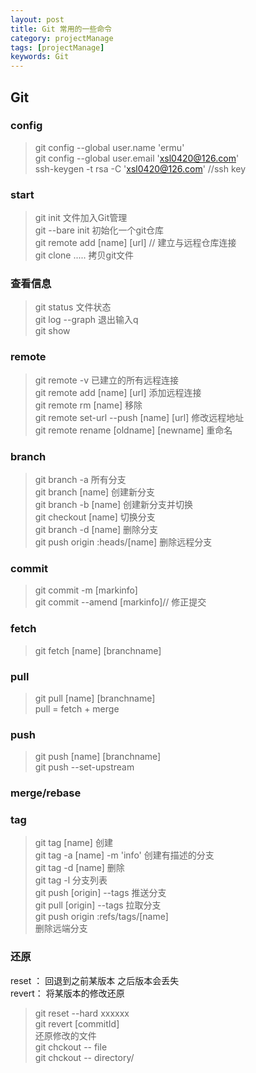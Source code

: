 ```yaml
---
layout: post
title: Git 常用的一些命令
category: projectManage
tags: [projectManage]
keywords: Git
---
```


## Git 
### config
 > git config --global user.name 'ermu' <br>
 > git config --global user.email 'xsl0420@126.com' <br>
 > ssh-keygen -t rsa -C 'xsl0420@126.com'  //ssh key 
 
### start
> git init 文件加入Git管理<br>
> git --bare init 初始化一个git仓库<br>
> git remote add [name] [url] // 建立与远程仓库连接 <br>
> git clone ..... 拷贝git文件<br>
 
### 查看信息
> git status  文件状态 <br>
> git log --graph 退出输入q <br>
> git show 

### remote 
> git remote -v  已建立的所有远程连接 <br>
> git remote add [name] [url]  添加远程连接 <br>
> git remote rm [name] 移除 <br>
> git remote set-url --push [name] [url] 修改远程地址 <br>
> git remote rename [oldname] [newname] 重命名 <br>

### branch 
> git branch -a 所有分支 <br>
> git branch [name] 创建新分支 <br>
> git branch -b [name] 创建新分支并切换 <br>
> git checkout [name] 切换分支 <br>
> git branch -d [name] 删除分支 <br>
> git push origin :heads/[name] 删除远程分支

### commit
> git commit -m [markinfo] <br>
> git commit --amend [markinfo]// 修正提交 <br>

### fetch
> git fetch [name] [branchname]  <br>

### pull
> git pull [name]  [branchname]  <br>
> pull = fetch + merge <br>

### push 
> git push [name] [branchname] <br>
> git push --set-upstream <br>

### merge/rebase

### tag
> git tag [name]  创建<br>
> git tag -a [name] -m 'info'  创建有描述的分支<br>
> git tag -d [name] 删除<br>
> git tag -l 分支列表 <br>
> git push [origin] --tags 推送分支<br>
> git pull [origin] --tags 拉取分支 <br>
> git push origin :refs/tags/[name] <br> 删除远端分支

### 还原
reset ： 回退到之前某版本 之后版本会丢失<br>
revert： 将某版本的修改还原
> git reset --hard xxxxxx <br>
> git revert [commitId] <br>
还原修改的文件 <br>
> git chckout -- file <br>
> git chckout -- directory/ <br>